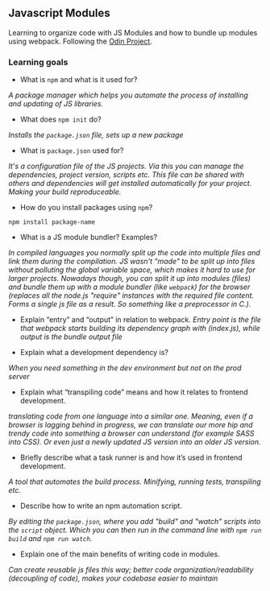 ## Javascript Modules
Learning to organize code with JS Modules and how to bundle up modules using webpack.
Following the [Odin Project](https://www.theodinproject.com/courses/javascript/lessons/es6-modules "Javascript Modules").

### Learning goals
- What is `npm` and what is it used for?

*A package manager which helps you automate the process of installing and updating of JS libraries.*

- What does `npm init` do?

*Installs the `package.json` file, sets up a new package*

- What is `package.json` used for?

*It's a configuration file of the JS projects. Via this you can manage the dependencies, project version, scripts etc. This file can be shared with others and dependencies will get installed automatically for your project. Making your build reproduceable.*

- How do you install packages using `npm`?

`npm install package-name`

- What is a JS module bundler? Examples?

*In compiled languages you normally split up the code into multiple files and link them during the compilation. JS wasn't "made" to be split up into files without polluting the global variable space, which makes it hard to use for larger projects. Nowadays though, you can split it up into modules (files) and bundle them up with a module bundler (like `webpack`) for the browser (replaces all the node.js "require" instances with the required file content. Forms a single js file as a result. So something like a preprocessor in C.).*

 - Explain “entry” and “output” in relation to webpack.
 *Entry point is the file that webpack starts building its dependency graph with (index.js), while output is the bundle output file*

- Explain what a development dependency is? 

*When you need something in the dev environment but not on the prod server*

- Explain what “transpiling code” means and how it relates to frontend development.

*translating code from one language into a similar one. Meaning, even if a browser is lagging behind in progress, we can translate our more hip and trendy code into something a browser can understand (for example SASS into CSS). Or even just a newly updated JS version into an older JS version.*

- Briefly describe what a task runner is and how it’s used in frontend development.

*A tool that automates the build process. Minifying, running tests, transpiling etc.*

- Describe how to write an npm automation script.

*By editing the `package.json`, where you add "build" and "watch" scripts into the `script` object. Which you can then run in the command line with `npm run build` and `npm run watch`.*
- Explain one of the main benefits of writing code in modules.

*Can create reusable js files this way; better code organization/readability (decoupling of code), makes your codebase easier to maintain*
